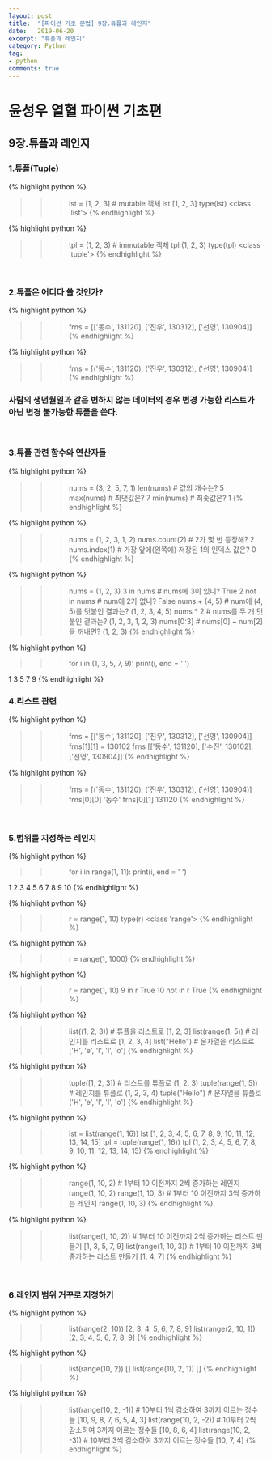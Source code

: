 ```yaml
---
layout: post
title:  "[파이썬 기초 문법] 9장.튜플과 레인지"
date:   2019-06-20
excerpt: "튜플과 레인지"
category: Python
tag:
- python
comments: true
---
```


# 윤성우 열혈 파이썬 기초편
## 9장.튜플과 레인지
### 1.튜플(Tuple)
{% highlight python %}
>>> lst = [1, 2, 3]      # mutable 객체
>>> lst
[1, 2, 3]
>>> type(lst)
<class 'list'>
{% endhighlight %}

{% highlight python %}
>>> tpl = (1, 2, 3)       # immutable 객체
>>> tpl
(1, 2, 3)
>>> type(tpl)
<class 'tuple'>
{% endhighlight %}
<br>

### 2.튜플은 어디다 쓸 것인가?
{% highlight python %}
>>> frns = [['동수', 131120], ['진우', 130312], ['선영', 130904]]
{% endhighlight %}

{% highlight python %}
>>> frns = [('동수', 131120), ('진우', 130312), ('선영', 130904)]
{% endhighlight %}
### 사람의 생년월일과 같은 변하지 않는 데이터의 경우 변경 가능한 리스트가 아닌 변경 불가능한 튜플을 쓴다.
<br>

### 3.튜플 관련 함수와 연산자들
{% highlight python %}
>>> nums = (3, 2, 5, 7, 1)
>>> len(nums) 		# 값의 개수는?
5
>>> max(nums) 		# 최댓값은?
7
>>> min(nums) 		# 최솟값은?
1
{% endhighlight %}

{% highlight python %}
>>> nums = (1, 2, 3, 1, 2)
>>> nums.count(2) 		# 2가 몇 번 등장해?
2
>>> nums.index(1) 		# 가장 앞에(왼쪽에) 저장된 1의 인덱스 값은?
0
{% endhighlight %}

{% highlight python %}
>>> nums = (1, 2, 3)
>>> 3 in nums 			# nums에 3이 있니?
True
>>> 2 not in nums 		# num에 2가 없니?
False
>>> nums + (4, 5) 		# num에 (4, 5)를 덧붙인 결과는?
(1, 2, 3, 4, 5)
>>> nums * 2 			# nums를 두 개 덧붙인 결과는?
(1, 2, 3, 1, 2, 3)
>>> nums[0:3] 			# nums[0] ~ num[2]을 꺼내면?
(1, 2, 3)
{% endhighlight %}

{% highlight python %}
>>> for i in (1, 3, 5, 7, 9):
        print(i, end = ' ')

1 3 5 7 9
{% endhighlight %}
<br>

### 4.리스트 관련
{% highlight python %}
>>> frns = [['동수', 131120], ['진우', 130312], ['선영', 130904]]
>>> frns[1][1] = 130102
>>> frns
[['동수', 131120], ['수진', 130102], ['선영', 130904]]
{% endhighlight %}

{% highlight python %}
>>> frns = [('동수', 131120), ('진우', 130312), ('선영', 130904)]
>>> frns[0][0]
'동수'
>>> frns[0][1]
131120
{% endhighlight %}
<br>

### 5.범위를 지정하는 레인지
{% highlight python %}
>>> for i in range(1, 11):
        print(i, end = ' ')

1 2 3 4 5 6 7 8 9 10
{% endhighlight %}

{% highlight python %}
>>> r = range(1, 10)
>>> type(r)
<class 'range'>
{% endhighlight %}

{% highlight python %}
>>> r = range(1, 1000)
{% endhighlight %}


{% highlight python %}
>>> r = range(1, 10)
>>> 9 in r
True
>>> 10 not in r
True
{% endhighlight %}

{% highlight python %}
>>> list((1, 2, 3)) 		# 튜플을 리스트로
[1, 2, 3]
>>> list(range(1, 5)) 	# 레인지를 리스트로
[1, 2, 3, 4]
>>> list("Hello") 			# 문자열을 리스트로
['H', 'e', 'l', 'l', 'o']
{% endhighlight %}


{% highlight python %}
>>> tuple([1, 2, 3]) 		# 리스트를 튜플로
(1, 2, 3)
>>> tuple(range(1, 5)) 	# 레인지를 튜플로
(1, 2, 3, 4)
>>> tuple("Hello") 		# 문자열을 튜플로
('H', 'e', 'l', 'l', 'o')
{% endhighlight %}

{% highlight python %}
>>> lst = list(range(1, 16))
>>> lst
[1, 2, 3, 4, 5, 6, 7, 8, 9, 10, 11, 12, 13, 14, 15]
>>> tpl = tuple(range(1, 16))
>>> tpl
(1, 2, 3, 4, 5, 6, 7, 8, 9, 10, 11, 12, 13, 14, 15)
{% endhighlight %}

{% highlight python %}
>>> range(1, 10, 2) 	# 1부터 10 이전까지 2씩 증가하는 레인지
range(1, 10, 2)
>>> range(1, 10, 3) 	# 1부터 10 이전까지 3씩 증가하는 레인지
range(1, 10, 3)
{% endhighlight %}

{% highlight python %}
>>> list(range(1, 10, 2))  # 1부터 10 이전까지 2씩 증가하는 리스트 만들기
[1, 3, 5, 7, 9]
>>> list(range(1, 10, 3))  # 1부터 10 이전까지 3씩 증가하는 리스트 만들기
[1, 4, 7]
{% endhighlight %}
<br>

### 6.레인지 범위 거꾸로 지정하기
{% highlight python %}
>>> list(range(2, 10))
[2, 3, 4, 5, 6, 7, 8, 9]
>>> list(range(2, 10, 1))
[2, 3, 4, 5, 6, 7, 8, 9]
{% endhighlight %}

{% highlight python %}
>>> list(range(10, 2))
[]
>>> list(range(10, 2, 1))
[]
{% endhighlight %}

{% highlight python %}
>>> list(range(10, 2, -1))   # 10부터 1씩 감소하여 3까지 이르는 정수들
[10, 9, 8, 7, 6, 5, 4, 3]
>>> list(range(10, 2, -2))   # 10부터 2씩 감소하여 3까지 이르는 정수들
[10, 8, 6, 4]
>>> list(range(10, 2, -3))   # 10부터 3씩 감소하여 3까지 이르는 정수들
[10, 7, 4]
{% endhighlight %}
<br>
